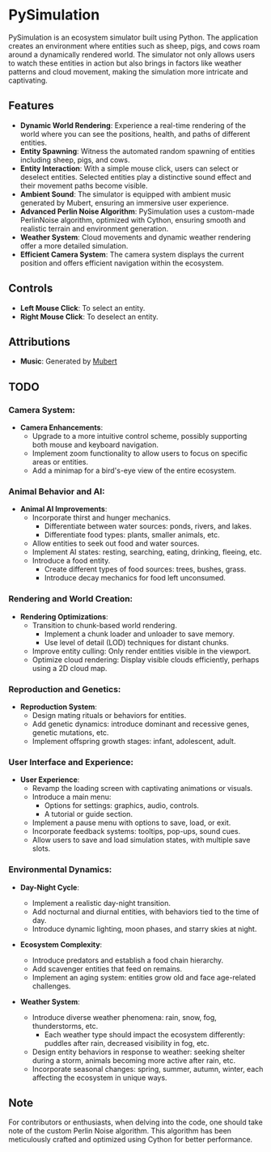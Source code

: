 # PySimulation

PySimulation is an ecosystem simulator built using Python. The application creates an environment where entities such as sheep, pigs, and cows roam around a dynamically rendered world. The simulator not only allows users to watch these entities in action but also brings in factors like weather patterns and cloud movement, making the simulation more intricate and captivating.

## Features

- **Dynamic World Rendering**: Experience a real-time rendering of the world where you can see the positions, health, and paths of different entities.
- **Entity Spawning**: Witness the automated random spawning of entities including sheep, pigs, and cows.
- **Entity Interaction**: With a simple mouse click, users can select or deselect entities. Selected entities play a distinctive sound effect and their movement paths become visible.
- **Ambient Sound**: The simulator is equipped with ambient music generated by Mubert, ensuring an immersive user experience.
- **Advanced Perlin Noise Algorithm**: PySimulation uses a custom-made PerlinNoise algorithm, optimized with Cython, ensuring smooth and realistic terrain and environment generation.
- **Weather System**: Cloud movements and dynamic weather rendering offer a more detailed simulation.
- **Efficient Camera System**: The camera system displays the current position and offers efficient navigation within the ecosystem.

## Controls

- **Left Mouse Click**: To select an entity.
- **Right Mouse Click**: To deselect an entity.

## Attributions

- **Music**: Generated by [Mubert](https://mubert.com/render)

## TODO

### Camera System:
- **Camera Enhancements**:
  - Upgrade to a more intuitive control scheme, possibly supporting both mouse and keyboard navigation.
  - Implement zoom functionality to allow users to focus on specific areas or entities.
  - Add a minimap for a bird's-eye view of the entire ecosystem.

### Animal Behavior and AI:
- **Animal AI Improvements**:
  - Incorporate thirst and hunger mechanics.
    - Differentiate between water sources: ponds, rivers, and lakes.
    - Differentiate food types: plants, smaller animals, etc.
  - Allow entities to seek out food and water sources.
  - Implement AI states: resting, searching, eating, drinking, fleeing, etc.
  - Introduce a food entity.
    - Create different types of food sources: trees, bushes, grass.
    - Introduce decay mechanics for food left unconsumed.
  
### Rendering and World Creation:
- **Rendering Optimizations**:
  - Transition to chunk-based world rendering.
    - Implement a chunk loader and unloader to save memory.
    - Use level of detail (LOD) techniques for distant chunks.
  - Improve entity culling: Only render entities visible in the viewport.
  - Optimize cloud rendering: Display visible clouds efficiently, perhaps using a 2D cloud map.

### Reproduction and Genetics:
- **Reproduction System**:
  - Design mating rituals or behaviors for entities.
  - Add genetic dynamics: introduce dominant and recessive genes, genetic mutations, etc.
  - Implement offspring growth stages: infant, adolescent, adult.
  
### User Interface and Experience:
- **User Experience**:
  - Revamp the loading screen with captivating animations or visuals.
  - Introduce a main menu:
    - Options for settings: graphics, audio, controls.
    - A tutorial or guide section.
  - Implement a pause menu with options to save, load, or exit.
  - Incorporate feedback systems: tooltips, pop-ups, sound cues.
  - Allow users to save and load simulation states, with multiple save slots.
  
### Environmental Dynamics:
- **Day-Night Cycle**:
  - Implement a realistic day-night transition.
  - Add nocturnal and diurnal entities, with behaviors tied to the time of day.
  - Introduce dynamic lighting, moon phases, and starry skies at night.
  
- **Ecosystem Complexity**:
  - Introduce predators and establish a food chain hierarchy.
  - Add scavenger entities that feed on remains.
  - Implement an aging system: entities grow old and face age-related challenges.

- **Weather System**:
  - Introduce diverse weather phenomena: rain, snow, fog, thunderstorms, etc.
    - Each weather type should impact the ecosystem differently: puddles after rain, decreased visibility in fog, etc.
  - Design entity behaviors in response to weather: seeking shelter during a storm, animals becoming more active after rain, etc.
  - Incorporate seasonal changes: spring, summer, autumn, winter, each affecting the ecosystem in unique ways.

## Note

For contributors or enthusiasts, when delving into the code, one should take note of the custom Perlin Noise algorithm. This algorithm has been meticulously crafted and optimized using Cython for better performance.

